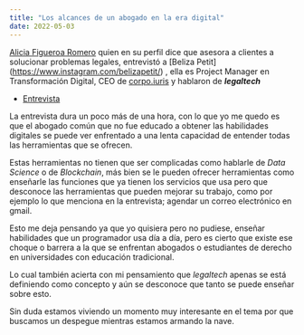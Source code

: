 ```yaml
---
title: "Los alcances de un abogado en la era digital"
date: 2022-05-03
---
```


[Alicia Figueroa Romero](https://www.instagram.com/aliciafig/) quien en su perfil dice que asesora a clientes a solucionar problemas legales, entrevistó a [Beliza Petit] (https://www.instagram.com/belizapetit/) , ella es Project Manager en Transformación Digital, CEO de [corpo.iuris](https://www.instagram.com/corpo.iuris/) y hablaron de ***legaltech***

- [Entrevista](https://www.instagram.com/tv/Cc8JjSLBpF9/?igshid=YmMyMTA2M2Y=)

La entrevista dura un poco más de una hora, con lo que yo me quedo es que el abogado común que no fue educado a obtener las habilidades digitales se puede ver enfrentado a una lenta capacidad de entender todas las herramientas que se ofrecen. 

Estas herramientas no tienen que ser complicadas como hablarle de *Data Science* o de *Blockchain*, más bien se le pueden ofrecer herramientas como enseñarle las funciones que ya tienen los servicios que usa pero que desconoce las herramientas que pueden mejorar su trabajo, como por ejemplo lo que menciona en la entrevista; agendar un correo electrónico en gmail.

Esto me deja pensando ya que yo quisiera pero no pudiese, enseñar habilidades que un programador usa día a día, pero es cierto que existe ese choque o barrera a la que se enfrentan abogados o estudiantes de derecho en universidades con educación tradicional.

Lo cual también acierta con mi pensamiento que *legaltech* apenas se está definiendo como concepto y aún se desconoce que tanto se puede enseñar sobre esto.

Sin duda estamos viviendo un momento muy interesante en el tema  por que buscamos un despegue mientras estamos armando la nave.